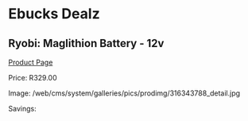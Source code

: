 
# Ebucks Dealz
## Ryobi: Maglithion Battery - 12v
[Product Page](https://www.ebucks.com/web/shop/productSelected.do?prodId=316343788&catId=1234924297)

Price: R329.00

Image: /web/cms/system/galleries/pics/prodimg/316343788_detail.jpg

Savings: 


	